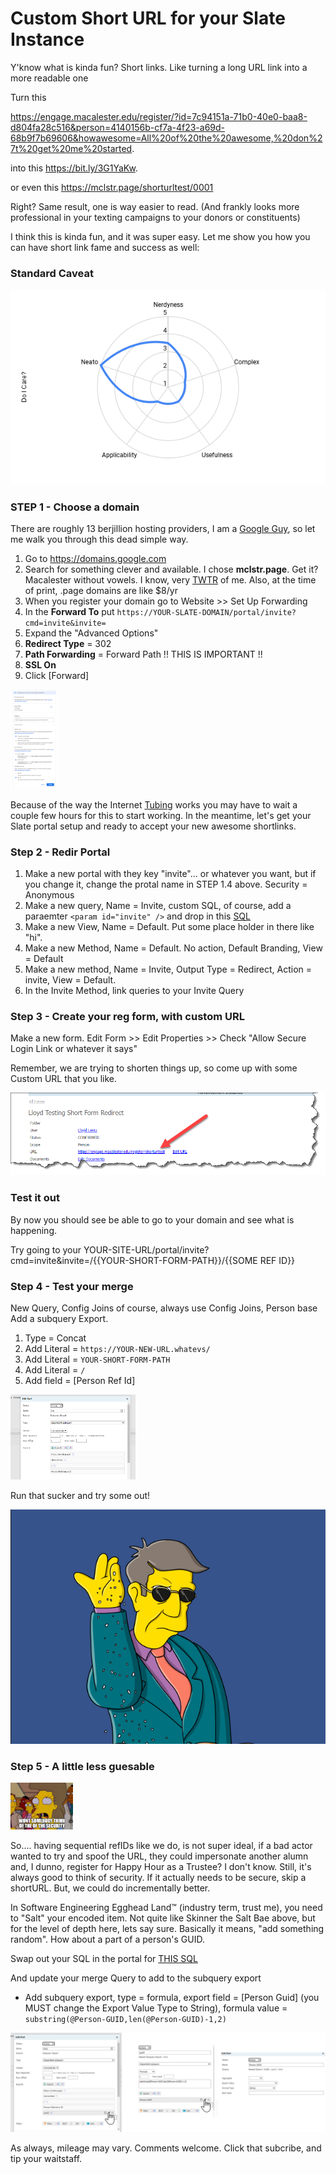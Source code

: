 # Custom Short URL for your Slate Instance

Y'know what is kinda fun?   Short links.  Like turning a long URL link into a more readable one

Turn this

https://engage.macalester.edu/register/?id=7c94151a-71b0-40e0-baa8-d804fa28c516&person=4140156b-cf7a-4f23-a69d-68b9f7b69606&howawesome=All%20of%20the%20awesome,%20don%27t%20get%20me%20started.

into this 
https://bit.ly/3G1YaKw.   

or even this https://mclstr.page/shorturltest/0001

Right?   Same result, one is way easier to read.  (And frankly looks more professional in your texting campaigns to your donors or constituents)

I think this is kinda fun, and it was super easy.   Let me show you how you can have short link fame and success as well:

### Standard Caveat

<img src="doicare.png"> 

### STEP 1 - Choose a domain

There are roughly 13 berjillion hosting providers, I am a [Google Guy](https://gdg.community.dev/gdg-twin-cities/), so let me walk you through this dead simple way.

1. Go to https://domains.google.com
2. Search for something clever and available.   I chose **mclstr.page**.   Get it?   Macalester without vowels.   I know, very [TWTR](https://www.wired.com/2012/06/alt-text-stupid-new-tlds/) of me.  Also, at the time of print, .page domains are like $8/yr
3. When you register your domain go to Website >> Set Up Forwarding
4. In the **Forward To** put `https://YOUR-SLATE-DOMAIN/portal/invite?cmd=invite&invite=`
5. Expand the "Advanced Options"
6. **Redirect Type** = 302
7. **Path Forwarding** = Forward Path  !! THIS IS IMPORTANT !!
8. **SSL On**
9. Click [Forward]

<img src="googdomain.png" style="width:75px" />

Because of the way the Internet [Tubing](https://knowyourmeme.com/memes/series-of-tubes) works you may have to wait a couple few hours for this to start working.   In the meantime, let's get your Slate portal setup and ready to accept your new awesome shortlinks.

### Step 2 - Redir Portal

1. Make a new portal with they key "invite"... or whatever you want, but if you change it, change the protal name in STEP 1.4 above. Security = Anonymous
2. Make a new query, Name = Invite,  custom SQL, of course, add a paraemter `<param id="invite" />` and drop in this [SQL](invite.sql) 
3. Make a new View, Name = Default.   Put some place holder in there like "hi".
4. Make a new Method, Name = Default.  No action, Default Branding, View = Default
5. Make a new method, Name = Invite, Output Type = Redirect, Action = invite, View = Default.   
6. In the Invite Method, link queries to your Invite Query

### Step 3 - Create your reg form, with custom URL
Make a new form.  Edit Form >> Edit Properties >> Check "Allow Secure Login Link or whatever it says"

Remember, we are trying to shorten things up, so come up with some Custom URL that you like. 

<img src="formurl.png" />


### Test it out

By now you should see be able to go to your domain and see what is happening.

Try going to your YOUR-SITE-URL/portal/invite?cmd=invite&invite=/{{YOUR-SHORT-FORM-PATH}}/{{SOME REF ID}}

### Step 4 - Test your merge

New Query, Config Joins of course, always use Config Joins, Person base
Add a subquery Export.  
1. Type = Concat
2. Add Literal = `https://YOUR-NEW-URL.whatevs/`
3. Add Literal = `YOUR-SHORT-FORM-PATH`
4. Add Literal = `/`
5. Add field = [Person Ref Id]

<img src="shorturlquery.png" style="width: 200px" />

Run that sucker and try some out!

<img src="skinner-salt-bae.png" />


### Step 5 - A little less guesable
<img src="security.png" style="width: 100px" />

So.... having sequential refIDs like we do, is not super ideal, if a bad actor wanted to try and spoof the URL, they could impersonate another alumn and, I dunno, register for Happy Hour as a Trustee?   I don't know.   Still, it's always good to think of security.   If it actually needs to be secure, skip a shortURL.   But, we could do incrementally better.

In Software Engineering Egghead Land™ (industry term, trust me), you need to "Salt" your encoded item.   Not quite like Skinner the Salt Bae above, but for the level of depth here, lets say sure.  Basically it means, "add something random".  How about a part of a person's GUID.

Swap out your SQL in the portal for [THIS SQL](invite2.sql)

And update your merge Query to add to the subquery export

  * Add subquery export, type = formula, export field = [Person Guid] (you MUST change the Export Value Type to String), formula value = `substring(@Person-GUID,len(@Person-GUID)-1,2)`

<img src="guid2.png" />



As always, mileage may vary.  Comments welcome.  Click that subcribe, and tip your waitstaff.  
